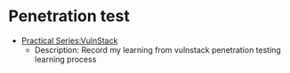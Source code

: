 # Penetration test

- [Practical Series:VulnStack](https://github.com/phith0n/JavaThings)
  - Description: Record my learning from vulnstack penetration testing learning process
